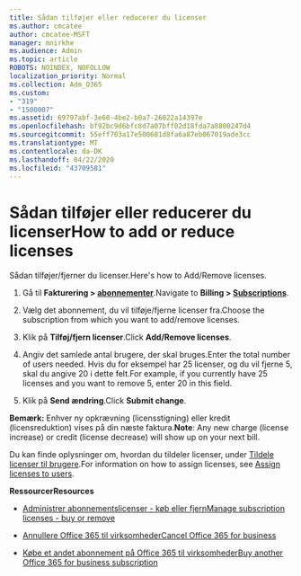 ```yaml
---
title: Sådan tilføjer eller reducerer du licenser
ms.author: cmcatee
author: cmcatee-MSFT
manager: mnirkhe
ms.audience: Admin
ms.topic: article
ROBOTS: NOINDEX, NOFOLLOW
localization_priority: Normal
ms.collection: Adm_O365
ms.custom:
- "319"
- "1500007"
ms.assetid: 69797abf-3e60-4be2-b0a7-26022a14397e
ms.openlocfilehash: bf92bc9d6bfc8d7a07bff02d18fda7a8800247d4
ms.sourcegitcommit: 55eff703a17e500681d8fa6a87eb067019ade3cc
ms.translationtype: MT
ms.contentlocale: da-DK
ms.lasthandoff: 04/22/2020
ms.locfileid: "43709581"
---
```

# <a name="how-to-add-or-reduce-licenses"></a><span data-ttu-id="ba11d-102">Sådan tilføjer eller reducerer du licenser</span><span class="sxs-lookup"><span data-stu-id="ba11d-102">How to add or reduce licenses</span></span>

<span data-ttu-id="ba11d-103">Sådan tilføjer/fjerner du licenser.</span><span class="sxs-lookup"><span data-stu-id="ba11d-103">Here's how to Add/Remove licenses.</span></span>
  
1. <span data-ttu-id="ba11d-104">Gå til **Fakturering > [abonnementer](https://portal.office.com/adminportal/home#/subscriptions)**.</span><span class="sxs-lookup"><span data-stu-id="ba11d-104">Navigate to **Billing > [Subscriptions](https://portal.office.com/adminportal/home#/subscriptions)**.</span></span>

2. <span data-ttu-id="ba11d-105">Vælg det abonnement, du vil tilføje/fjerne licenser fra.</span><span class="sxs-lookup"><span data-stu-id="ba11d-105">Choose the subscription from which you want to add/remove licenses.</span></span>

3. <span data-ttu-id="ba11d-106">Klik på **Tilføj/fjern licenser**.</span><span class="sxs-lookup"><span data-stu-id="ba11d-106">Click **Add/Remove licenses**.</span></span>

4. <span data-ttu-id="ba11d-107">Angiv det samlede antal brugere, der skal bruges.</span><span class="sxs-lookup"><span data-stu-id="ba11d-107">Enter the total number of users needed.</span></span> <span data-ttu-id="ba11d-108">Hvis du for eksempel har 25 licenser, og du vil fjerne 5, skal du angive 20 i dette felt.</span><span class="sxs-lookup"><span data-stu-id="ba11d-108">For example, if you currently have 25 licenses and you want to remove 5, enter 20 in this field.</span></span>

5. <span data-ttu-id="ba11d-109">Klik på **Send ændring**.</span><span class="sxs-lookup"><span data-stu-id="ba11d-109">Click **Submit change**.</span></span>

<span data-ttu-id="ba11d-110">**Bemærk:** Enhver ny opkrævning (licensstigning) eller kredit (licensreduktion) vises på din næste faktura.</span><span class="sxs-lookup"><span data-stu-id="ba11d-110">**Note**: Any new charge (license increase) or credit (license decrease) will show up on your next bill.</span></span>

<span data-ttu-id="ba11d-111">Du kan finde oplysninger om, hvordan du tildeler licenser, under [Tildele licenser til brugere](https://docs.microsoft.com/microsoft-365/admin/manage/assign-licenses-to-users).</span><span class="sxs-lookup"><span data-stu-id="ba11d-111">For information on how to assign licenses, see [Assign licenses to users](https://docs.microsoft.com/microsoft-365/admin/manage/assign-licenses-to-users).</span></span>

 <span data-ttu-id="ba11d-112">**Ressourcer**</span><span class="sxs-lookup"><span data-stu-id="ba11d-112">**Resources**</span></span>
  
- [<span data-ttu-id="ba11d-113">Administrer abonnementslicenser - køb eller fjern</span><span class="sxs-lookup"><span data-stu-id="ba11d-113">Manage subscription licenses - buy or remove</span></span>](https://docs.microsoft.com/microsoft-365/commerce/licenses/buy-licenses)

- [<span data-ttu-id="ba11d-114">Annullere Office 365 til virksomheder</span><span class="sxs-lookup"><span data-stu-id="ba11d-114">Cancel Office 365 for business</span></span>](https://support.office.com/article/Cancel-Office-365-for-business-b1bc0bef-4608-4601-813a-cdd9f746709a)

- [<span data-ttu-id="ba11d-115">Købe et andet abonnement på Office 365 til virksomheder</span><span class="sxs-lookup"><span data-stu-id="ba11d-115">Buy another Office 365 for business subscription</span></span>](https://support.office.com/article/Buy-another-Office-365-for-business-subscription-fab3b86c-3359-4042-8692-5d4dc7550b7c)
